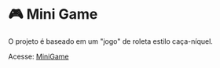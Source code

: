 #  🎮 Mini Game

O projeto é baseado em um "jogo" de roleta estilo caça-níquel. 

Acesse: [MiniGame](https://theedudev.github.io/MiniGame/)
